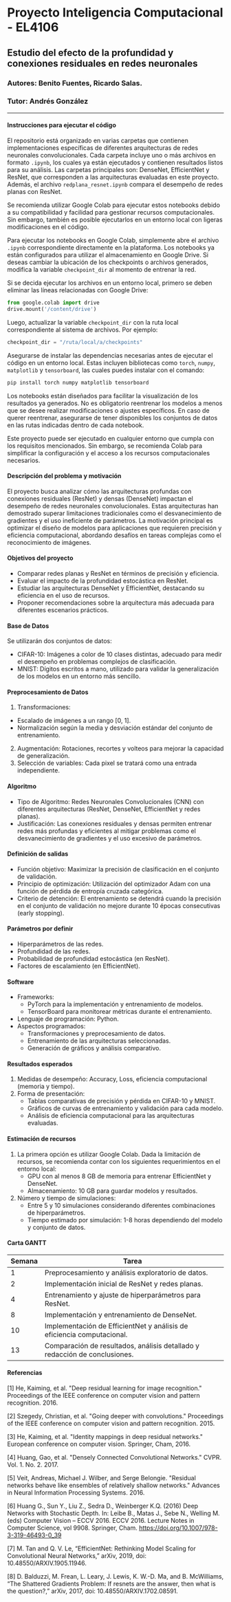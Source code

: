 # Proyecto Inteligencia Computacional - EL4106
## Estudio del efecto de la profundidad y conexiones residuales en redes neuronales
### Autores: Benito Fuentes, Ricardo Salas.
### Tutor: Andrés González

---

#### Instrucciones para ejecutar el código

El repositorio está organizado en varias carpetas que contienen implementaciones específicas de diferentes arquitecturas de redes neuronales convolucionales. Cada carpeta incluye uno o más archivos en formato `.ipynb`, los cuales ya están ejecutados y contienen resultados listos para su análisis. Las carpetas principales son: DenseNet, EfficientNet y ResNet, que corresponden a las arquitecturas evaluadas en este proyecto. Además, el archivo `redplana_resnet.ipynb` compara el desempeño de redes planas con ResNet.

Se recomienda utilizar Google Colab para ejecutar estos notebooks debido a su compatibilidad y facilidad para gestionar recursos computacionales. Sin embargo, también es posible ejecutarlos en un entorno local con ligeras modificaciones en el código.

Para ejecutar los notebooks en Google Colab, simplemente abre el archivo `.ipynb` correspondiente directamente en la plataforma. Los notebooks ya están configurados para utilizar el almacenamiento en Google Drive. Si deseas cambiar la ubicación de los checkpoints o archivos generados, modifica la variable `checkpoint_dir` al momento de entrenar la red.

Si se decida ejecutar los archivos en un entorno local, primero se deben eliminar las líneas relacionadas con Google Drive:
```python
from google.colab import drive
drive.mount('/content/drive')
```
Luego, actualizar la variable `checkpoint_dir` con la ruta local correspondiente al sistema de archivos. Por ejemplo:
```python
checkpoint_dir = "/ruta/local/a/checkpoints"
```

Asegurarse de instalar las dependencias necesarias antes de ejecutar el código en un entorno local. Estas incluyen bibliotecas como `torch`, `numpy`, `matplotlib` y `tensorboard`, las cuales puedes instalar con el comando:
```bash
pip install torch numpy matplotlib tensorboard
```

Los notebooks están diseñados para facilitar la visualización de los resultados ya generados. No es obligatorio reentrenar los modelos a menos que se desee realizar modificaciones o ajustes específicos. En caso de querer reentrenar, asegurarse de tener disponibles los conjuntos de datos en las rutas indicadas dentro de cada notebook.

Este proyecto puede ser ejecutado en cualquier entorno que cumpla con los requisitos mencionados. Sin embargo, se recomienda Colab para simplificar la configuración y el acceso a los recursos computacionales necesarios.

#### Descripción del problema y motivación
El proyecto busca analizar cómo las arquitecturas profundas con conexiones residuales (ResNet) y densas (DenseNet) impactan el desempeño de redes neuronales convolucionales. Estas arquitecturas han demostrado superar limitaciones tradicionales como el desvanecimiento de gradientes y el uso ineficiente de parámetros. La motivación principal es optimizar el diseño de modelos para aplicaciones que requieren precisión y eficiencia computacional, abordando desafíos en tareas complejas como el reconocimiento de imágenes.

#### Objetivos del proyecto
* Comparar redes planas y ResNet en términos de precisión y eficiencia.
* Evaluar el impacto de la profundidad estocástica en ResNet.
* Estudiar las arquitecturas DenseNet y EfficientNet, destacando su eficiencia en el uso de recursos.
* Proponer recomendaciones sobre la arquitectura más adecuada para diferentes escenarios prácticos.

#### Base de Datos
Se utilizarán dos conjuntos de datos:
* CIFAR-10: Imágenes a color de 10 clases distintas, adecuado para medir el desempeño en problemas complejos de clasificación.
* MNIST: Dígitos escritos a mano, utilizado para validar la generalización de los modelos en un entorno más sencillo.

#### Preprocesamiento de Datos
1. Transformaciones:
  * Escalado de imágenes a un rango [0, 1].
  * Normalización según la media y desviación estándar del conjunto de entrenamiento.
2. Augmentación: Rotaciones, recortes y volteos para mejorar la capacidad de generalización.
3. Selección de variables: Cada pixel se tratará como una entrada independiente.

#### Algoritmo
 * Tipo de Algoritmo: Redes Neuronales Convolucionales (CNN) con diferentes arquitecturas (ResNet, DenseNet, EfficientNet y redes planas).
 * Justificación: Las conexiones residuales y densas permiten entrenar redes más profundas y eficientes al mitigar problemas como el desvanecimiento de gradientes y el uso excesivo de parámetros.

#### Definición de salidas
* Función objetivo: Maximizar la precisión de clasificación en el conjunto de validación.
* Principio de optimización: Utilización del optimizador Adam con una función de pérdida de entropía cruzada categórica.
* Criterio de detención: El entrenamiento se detendrá cuando la precisión en el conjunto de validación no mejore durante 10 épocas consecutivas (early stopping).

#### Parámetros por definir
* Hiperparámetros de las redes.
* Profundidad de las redes.
* Probabilidad de profundidad estocástica (en ResNet).
* Factores de escalamiento (en EfficientNet).

#### Software
- Frameworks: 
  * PyTorch para la implementación y entrenamiento de modelos.
  * TensorBoard para monitorear métricas durante el entrenamiento.
- Lenguaje de programación: Python.
- Aspectos programados:
  * Transformaciones y preprocesamiento de datos.
  * Entrenamiento de las arquitecturas seleccionadas.
  * Generación de gráficos y análisis comparativo.

#### Resultados esperados
1. Medidas de desempeño: Accuracy, Loss, eficiencia computacional (memoria y tiempo).
2. Forma de presentación:
   * Tablas comparativas de precisión y pérdida en CIFAR-10 y MNIST.
   * Gráficos de curvas de entrenamiento y validación para cada modelo.
   * Análisis de eficiencia computacional para las arquitecturas evaluadas.

#### Estimación de recursos
1. La primera opción es utilizar Google Colab. Dada la limitación de recursos, se recomienda contar con los siguientes requerimientos en el entorno local:
   * GPU con al menos 8 GB de memoria para entrenar EfficientNet y DenseNet.
   * Almacenamiento: 10 GB para guardar modelos y resultados.
2. Número y tiempo de simulaciones:
   * Entre 5 y 10 simulaciones considerando diferentes combinaciones de hiperparámetros.
   * Tiempo estimado por simulación: 1-8 horas dependiendo del modelo y conjunto de datos.

#### Carta GANTT
| Semana | Tarea                                                                                     |
|--------|-------------------------------------------------------------------------------------------|
| 1      | Preprocesamiento y análisis exploratorio de datos.                                        |
| 2      | Implementación inicial de ResNet y redes planas.                                          |
| 4      | Entrenamiento y ajuste de hiperparámetros para ResNet.                                   |
| 8      | Implementación y entrenamiento de DenseNet.                                              |
| 10      | Implementación de EfficientNet y análisis de eficiencia computacional.                   |
| 13      | Comparación de resultados, análisis detallado y redacción de conclusiones.               |

#### Referencias
[1] He, Kaiming, et al. "Deep residual learning for image recognition." Proceedings of the IEEE conference on computer vision and pattern recognition. 2016.

[2] Szegedy, Christian, et al. "Going deeper with convolutions." Proceedings of the IEEE conference on computer vision and pattern recognition. 2015.

[3] He, Kaiming, et al. "Identity mappings in deep residual networks." European conference on computer vision. Springer, Cham, 2016.

[4] Huang, Gao, et al. "Densely Connected Convolutional Networks." CVPR. Vol. 1. No. 2. 2017.

[5] Veit, Andreas, Michael J. Wilber, and Serge Belongie. "Residual networks behave like ensembles of relatively shallow networks." Advances in Neural Information Processing Systems. 2016.

[6] Huang G., Sun Y., Liu Z., Sedra D., Weinberger K.Q. (2016) Deep Networks with Stochastic Depth. In: Leibe B., Matas J., Sebe N., Welling M. (eds) Computer Vision – ECCV 2016. ECCV 2016. Lecture Notes in Computer Science, vol 9908. Springer, Cham. https://doi.org/10.1007/978-3-319-46493-0_39

[7] M. Tan and Q. V. Le, “EfficientNet: Rethinking Model Scaling for Convolutional Neural Networks,” arXiv, 2019, doi: 10.48550/ARXIV.1905.11946.

[8]  D. Balduzzi, M. Frean, L. Leary, J. Lewis, K. W.-D. Ma, and B. McWilliams, “The Shattered Gradients Problem: If resnets are the answer, then what is the question?,” arXiv, 2017, doi: 10.48550/ARXIV.1702.08591.
